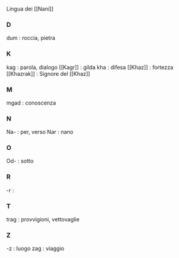
Lingua dei [[Nani]]



### D

dum : roccia, pietra

### K

kag : parola, dialogo
[[Kagr]] : gilda
kha : difesa
[[Khaz]] : fortezza
[[Khazrak]] : Signore del [[Khaz]]


### M

mgad : conoscenza


### N

Na- : per, verso
Nar : nano

### O

Od- : sotto

### R

-r :

### T

trag : provvigioni, vettovaglie

### Z

-z : luogo
zag : viaggio